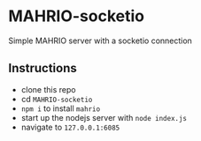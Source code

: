 # MAHRIO-socketio
Simple MAHRIO server with a socketio connection

## Instructions

* clone this repo
* cd `MAHRIO-socketio`
* `npm i` to install `mahrio`
* start up the nodejs server with `node index.js`
* navigate to `127.0.0.1:6085`
